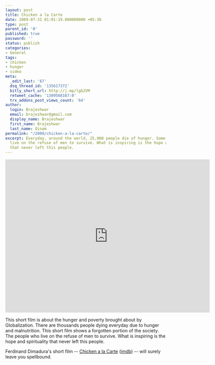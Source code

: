 ```yaml
---
layout: post
title: Chicken a la Carte
date: 2009-07-31 01:01:19.000000000 +05:30
type: post
parent_id: '0'
published: true
password: ''
status: publish
categories:
- General
tags:
- chicken
- hunger
- video
meta:
  _edit_last: '67'
  dsq_thread_id: '135617372'
  bitly_short_url: http://j.mp/lgb2VM
  retweet_cache: '1309568167:0'
  trx_addons_post_views_count: '64'
author:
  login: Brajeshwar
  email: brajeshwar@gmail.com
  display_name: Brajeshwar
  first_name: Brajeshwar
  last_name: Oinam
permalink: "/2009/chicken-a-la-carte/"
excerpt: Everyday, around the world, 25,000 people die of hunger. Some lucky ones
  live on the refuse of men to survive. What is inspiring is the hope and spirituality
  that never left this people.
---
```

<p><iframe width="640" height="480" src="http://www.youtube.com/embed/o1bOteXhwrw" frameborder="0" allowfullscreen></iframe></p>
<p>This short film is about the hunger and poverty brought about by Globalization. There are thousands people dying everyday due to hunger and malnutrition. This short film shows a forgotten portion of the society. The people who live on the refuse of men to survive. What is inspiring is the hope and spirituality that never left this people.</p>
<p>Ferdinand Dimadura's short film -- <a href="http://www.cultureunplugged.com/play/1081/Chicken-a-la-Carte">Chicken a la Carte</a> (<a href="http://www.imdb.com/title/tt1826630/">imdb</a>) -- will surely leave you spellbound.</p>
